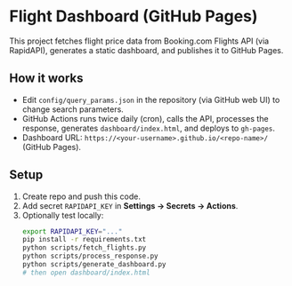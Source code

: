 # Flight Dashboard (GitHub Pages)

This project fetches flight price data from Booking.com Flights API (via RapidAPI), generates a static dashboard, and publishes it to GitHub Pages.

## How it works
- Edit `config/query_params.json` in the repository (via GitHub web UI) to change search parameters.
- GitHub Actions runs twice daily (cron), calls the API, processes the response, generates `dashboard/index.html`, and deploys to `gh-pages`.
- Dashboard URL: `https://<your-username>.github.io/<repo-name>/` (GitHub Pages).

## Setup
1. Create repo and push this code.
2. Add secret `RAPIDAPI_KEY` in **Settings → Secrets → Actions**.
3. Optionally test locally:
   ```bash
   export RAPIDAPI_KEY="..."
   pip install -r requirements.txt
   python scripts/fetch_flights.py
   python scripts/process_response.py
   python scripts/generate_dashboard.py
   # then open dashboard/index.html
